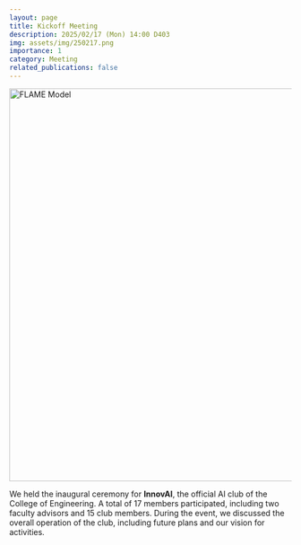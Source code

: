 ```yaml
---
layout: page
title: Kickoff Meeting
description: 2025/02/17 (Mon) 14:00 D403
img: assets/img/250217.png
importance: 1
category: Meeting
related_publications: false
---
```


<img src="{{ '/assets/img/250217.png' | relative_url }}" alt="FLAME Model" width="700">

We held the inaugural ceremony for **InnovAI**, the official AI club of the College of Engineering. A total of 17 members participated, including two faculty advisors and 15 club members. During the event, we discussed the overall operation of the club, including future plans and our vision for activities.